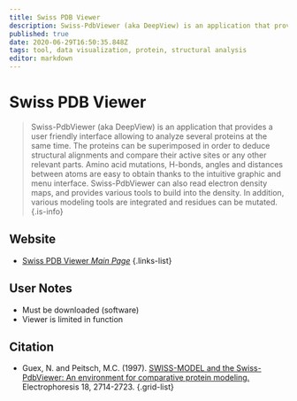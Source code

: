 ```yaml
---
title: Swiss PDB Viewer
description: Swiss-PdbViewer (aka DeepView) is an application that provides a user friendly interface allowing to analyze several proteins at the same time.
published: true
date: 2020-06-29T16:50:35.848Z
tags: tool, data visualization, protein, structural analysis
editor: markdown
---
```


# Swiss PDB Viewer

> Swiss-PdbViewer (aka DeepView) is an application that provides a user friendly interface allowing to analyze several proteins at the same time. The proteins can be superimposed in order to deduce structural alignments and compare their active sites or any other relevant parts. Amino acid mutations, H-bonds, angles and distances between atoms are easy to obtain thanks to the intuitive graphic and menu interface.
&NewLine;
Swiss-PdbViewer can also read electron density maps, and provides various tools to build into the density. In addition, various modeling tools are integrated and residues can be mutated.
{.is-info}
 

## Website 

- [Swiss PDB Viewer *Main Page*](https://spdbv.vital-it.ch/)
 {.links-list}

## User Notes

- Must be downloaded (software)
- Viewer is limited in function

## Citation 

- Guex, N. and Peitsch, M.C. (1997). [SWISS-MODEL and the Swiss-PdbViewer: An environment for comparative protein modeling.](https://onlinelibrary.wiley.com/doi/abs/10.1002/elps.1150181505) Electrophoresis 18, 2714-2723.
{.grid-list}